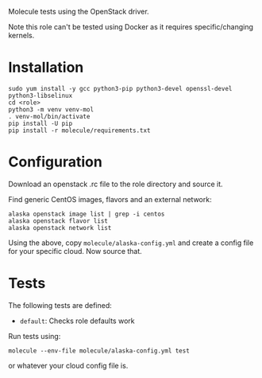 
Molecule tests using the OpenStack driver.

Note this role can't be tested using Docker as it requires specific/changing kernels.

# Installation

```shell
sudo yum install -y gcc python3-pip python3-devel openssl-devel python3-libselinux
cd <role>
python3 -m venv venv-mol
. venv-mol/bin/activate
pip install -U pip
pip install -r molecule/requirements.txt
```

# Configuration

Download an openstack .rc file to the role directory and source it.

Find generic CentOS images, flavors and an external network:

```shell
alaska openstack image list | grep -i centos
alaska openstack flavor list
alaska openstack network list
```

Using the above, copy `molecule/alaska-config.yml` and create a config file for your specific cloud. Now source that.

# Tests

The following tests are defined:
- `default`: Checks role defaults work

Run tests using:

```shell
molecule --env-file molecule/alaska-config.yml test
```

or whatever your cloud config file is.